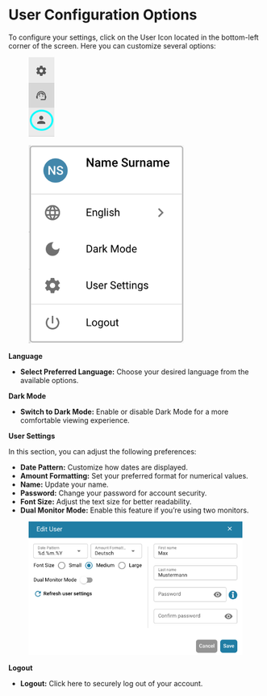 # User Configuration Options

To configure your settings, click on the User Icon located in the bottom-left corner of the screen. Here you can customize several options:

<figure><img src="../../.gitbook/assets/User-Config.png" alt=""><figcaption></figcaption></figure>

<figure><img src="../../.gitbook/assets/image (1) (1) (1) (1) (1) (1).png" alt="" width="308"><figcaption></figcaption></figure>



**Language**

* **Select Preferred Language:** Choose your desired language from the available options.

**Dark Mode**

* **Switch to Dark Mode:** Enable or disable Dark Mode for a more comfortable viewing experience.

**User Settings**

In this section, you can adjust the following preferences:

* **Date Pattern:** Customize how dates are displayed.
* **Amount Formatting:** Set your preferred format for numerical values.
* **Name:** Update your name.
* **Password:** Change your password for account security.
* **Font Size:** Adjust the text size for better readability.
* **Dual Monitor Mode:** Enable this feature if you’re using two monitors.

<figure><img src="../../.gitbook/assets/user-config3.png" alt=""><figcaption></figcaption></figure>

**Logout**

* **Logout:** Click here to securely log out of your account.
